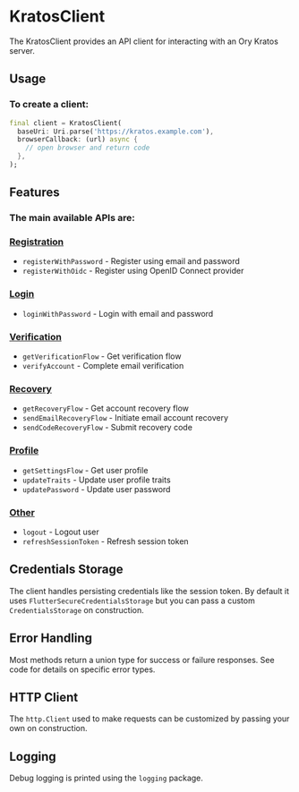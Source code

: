# KratosClient

The KratosClient provides an API client for interacting with an Ory Kratos server.

## Usage

### To create a client:

```dart
final client = KratosClient(
  baseUri: Uri.parse('https://kratos.example.com'), 
  browserCallback: (url) async {
    // open browser and return code
  },
);
```
## Features
### The main available APIs are:

### [Registration](documentation/registration.md)

- `registerWithPassword` - Register using email and password
- `registerWithOidc` - Register using OpenID Connect provider

### [Login](documentation/login.md)

- `loginWithPassword` - Login with email and password

### [Verification](documentation/verification.md)

- `getVerificationFlow` - Get verification flow
- `verifyAccount` - Complete email verification

### [Recovery](documentation/recovery.md)

- `getRecoveryFlow` - Get account recovery flow
- `sendEmailRecoveryFlow` - Initiate email account recovery
- `sendCodeRecoveryFlow` - Submit recovery code

### [Profile](documentation/profile.md)

- `getSettingsFlow` - Get user profile
- `updateTraits` - Update user profile traits
- `updatePassword` - Update user password

### [Other](documentation/others.md)

- `logout` - Logout user
- `refreshSessionToken` - Refresh session token


## Credentials Storage

The client handles persisting credentials like the session token. By default it uses `FlutterSecureCredentialsStorage` but you can pass a custom `CredentialsStorage` on construction.

## Error Handling

Most methods return a union type for success or failure responses. See code for details on specific error types.

## HTTP Client

The `http.Client` used to make requests can be customized by passing your own on construction.

## Logging

Debug logging is printed using the `logging` package.
